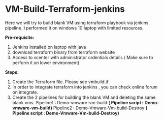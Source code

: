 # VM-Build-Terraform-jenkins

Here we will try to build blank VM using terraform playbook via jenkins pipeline. I performed it on windows 10 laptop with limited resources.

**Pre-requisite:**
1. Jenkins installed on laptop with java
2. download terraform binary from terraform website
3. Access to vcenter with administrator crdentials details ( Make sure to perform it on lower environment)

**Steps:**

1. Create the Terraform file. Please see vmbuild.tf
2. In order to integrate terraform into jenkins , you can check online forum on integrate.
3. Create the 2 pipelines for building the blank VM and deleting the same blank vms.
Pipeline1 : Demo-vmware-vm-build  **( Pipeline script  : Demo-vmware-vm-build)**
Pipeline2 : Demo-Vmware-Vm-build-Destroy **( Pipeline script  : Demo-Vmware-Vm-build-Destroy)**
